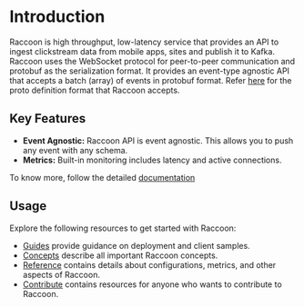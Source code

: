 # Introduction

Raccoon is high throughput, low-latency service that provides an API to ingest clickstream data from mobile apps, sites and publish it to Kafka. Raccoon uses the WebSocket protocol for peer-to-peer communication and protobuf as the serialization format. It provides an event-type agnostic API that accepts a batch \(array\) of events in protobuf format. Refer [here](https://github.com/odpf/proton/tree/main/odpf/raccoon) for the proto definition format that Raccoon accepts.

## Key Features

* **Event Agnostic:** Raccoon API is event agnostic. This allows you to push any event with any schema.
* **Metrics:** Built-in monitoring includes latency and active connections.

To know more, follow the detailed [documentation](https://github.com/odpf/raccoon/tree/081b02c61ad669301379b304bb0ff839ca44d02c/docs/docs/README.md)

## Usage

Explore the following resources to get started with Raccoon:

* [Guides](https://github.com/odpf/raccoon/tree/081b02c61ad669301379b304bb0ff839ca44d02c/docs/docs/guides/README.md) provide guidance on deployment and client samples.
* [Concepts](https://github.com/odpf/raccoon/tree/081b02c61ad669301379b304bb0ff839ca44d02c/docs/docs/concepts/README.md) describe all important Raccoon concepts.
* [Reference](https://github.com/odpf/raccoon/tree/081b02c61ad669301379b304bb0ff839ca44d02c/docs/docs/reference/README.md) contains details about configurations, metrics, and other aspects of Raccoon.
* [Contribute](https://github.com/odpf/raccoon/tree/081b02c61ad669301379b304bb0ff839ca44d02c/docs/docs/contribute/contribution.md) contains resources for anyone who wants to contribute to Raccoon.

